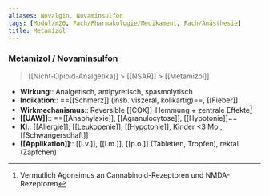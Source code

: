 ```yaml
---
aliases: Novalgin, Novaminsulfon
tags: [Modul/m20, Fach/Pharmakologie/Medikament, Fach/Anästhesie]
title: Metamizol
---
```

### Metamizol / Novaminsulfon
> [[Nicht-Opioid-Analgetika]] > [[NSAR]] > [[Metamizol]]
- **Wirkung**:: Analgetisch, antipyretisch, spasmolytisch
- **Indikation**:: ==[[Schmerz]] (insb. viszeral, kolikartig)==, [[Fieber]]
- **Wirkmechanismus**:: Reversible [[COX]]-Hemmung + zentrale Effekte[^1]
- **[[UAW]]**:: ==[[Anaphylaxie]], [[Agranulocytose]], [[Hypotonie]]==
- **KI**:: [[Allergie]], [[Leukopenie]], [[Hypotonie]], Kinder <3 Mo., [[Schwangerschaft]]
- **[[Applikation]]**:: [[i.v.]], [[i.m.]], [[p.o.]] (Tabletten, Tropfen), rektal (Zäpfchen)

[^1]: Vermutlich Agonsimus an Cannabinoid-Rezeptoren und NMDA-Rezeptoren